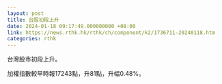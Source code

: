 ```yaml
---
layout: post
title: 台股初段上升
date: 2024-01-18 09:17:49.000000000 +08:00
link: https://news.rthk.hk/rthk/ch/component/k2/1736711-20240118.htm
categories: rthk
---
```


台灣股市初段上升。

加權指數較早時報17243點，升81點，升幅0.48%。
